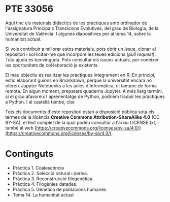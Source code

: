 # PTE 33056

Aquí tinc els materials didàctics de les pràctiques amb ordinador de l'assignatura
Principals Transicions Evolutives, del grau de Biologia, de la Universitat de València.
I algunes diapositives per al tema 14, sobre la humanitat actual.

Si vols contribuir a millorar estos materials, pots obrir un *issue*, clonar el repositori
i sol·licitar-me que incorpore les teues edicions (*pull request*). Tota ajuda és benvinguda.
Pots consultar els *issues* actuals, per conéixer les oportunitats de col·laboració ja
existents.

El meu objectiu és realitzar les pràctiques íntegrament en R. En principi, estic elaborant
guions en Rmarkdown, perquè la universitat encara no ofereix Jupyter Notebooks a les aules
d'informàtica, ni tampoc de forma remota. En algun moment, prepararé quaderns Jupyter.
A més llarg termini, si el grau afavoreix l'aprenentatge de Python, podríem traduir les
pràctiques a Python. I al castellà també, clar.

Tots els documents d'este repositori estan a disposició pública sota els termes de
la llicència **Creative Commons Attribution-ShareAlike 4.0** (CC BY-SA), el text complet
de la qual podeu consultar a l'arxiu LICENSE.txt, i també al web
[https://creativecommons.org/licenses/by-sa/4.0/](https://creativecommons.org/licenses/by-sa/4.0/).

# Continguts

- Pràctica 1. Coalescència
- Pràctica 2. Selecció natural i deriva.
- Pràctica 3. Reconstrucció filogenètica.
- Pràctica 4. Filogènies datades.
- Pràctica 5. Genètica de poblacions humanes.
- Tema 14. La humanitat actual




